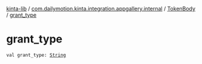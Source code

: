 [kinta-lib](../../index.md) / [com.dailymotion.kinta.integration.appgallery.internal](../index.md) / [TokenBody](index.md) / [grant_type](./grant_type.md)

# grant_type

`val grant_type: `[`String`](https://kotlinlang.org/api/latest/jvm/stdlib/kotlin/-string/index.html)